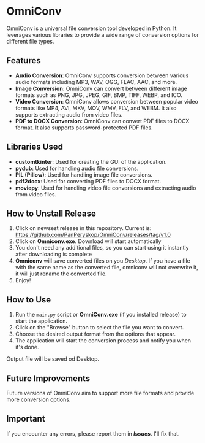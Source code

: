 # OmniConv

OmniConv is a universal file conversion tool developed in Python. It leverages various libraries to provide a wide range of conversion options for different file types.

## Features

- **Audio Conversion**: OmniConv supports conversion between various audio formats including MP3, WAV, OGG, FLAC, AAC, and more.
- **Image Conversion**: OmniConv can convert between different image formats such as PNG, JPG, JPEG, GIF, BMP, TIFF, WEBP, and ICO.
- **Video Conversion**: OmniConv allows conversion between popular video formats like MP4, AVI, MKV, MOV, WMV, FLV, and WEBM. It also supports extracting audio from video files.
- **PDF to DOCX Conversion**: OmniConv can convert PDF files to DOCX format. It also supports password-protected PDF files.

## Libraries Used

- **customtkinter**: Used for creating the GUI of the application.
- **pydub**: Used for handling audio file conversions.
- **PIL (Pillow)**: Used for handling image file conversions.
- **pdf2docx**: Used for converting PDF files to DOCX format.
- **moviepy**: Used for handling video file conversions and extracting audio from video files.

## How to Unstall Release

1.  Click on newsest release in this repository. Current is: https://github.com/PanPeryskop/OmniConv/releases/tag/v1.0
2.  Click on **Omniconv.exe**. Download will start automatically
3.  You don't need any additional files, so you can start using it instantly after downloading is complete
4.  **Omniconv** will save converted files on you *Desktop*. If you have a file with the same name as the converted file, omniconv will not overwrite it, it will just rename the converted file.
5.  Enjoy!

## How to Use

1. Run the `main.py` script or **OmniConv.exe** (if you installed release)  to start the application.
2. Click on the "Browse" button to select the file you want to convert.
3. Choose the desired output format from the options that appear.
4. The application will start the conversion process and notify you when it's done.
   
Output file will be saved od Desktop.

## Future Improvements

Future versions of OmniConv aim to support more file formats and provide more conversion options.

## Important

If you encounter any errors, please report them in ***Issues***. I'll fix that.
